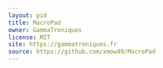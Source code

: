 ```yaml
---
layout: pid
title: MacroPad
owner: GammaTroniques
license: MIT
site: https://gammatroniques.fr
source: https://github.com/xmow49/MacroPad
---
```

